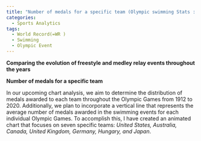 ```yaml
---
title: "Number of medals for a specific team (Olympic swimming Stats : Part 3)"
categories:
  - Sports Analytics
tags:
  - World Record(=WR )
  - Swimming 
  - Olympic Event
--- 
```


**Comparing the evolution of freestyle and medley relay events throughout the years**










**Number of medals for a specific team**

In our upcoming chart analysis, we aim to determine the distribution of medals awarded to each team throughout the Olympic Games from 1912 to 2020. Additionally, we plan to incorporate a vertical line that represents the average number of medals awarded in the swimming events for each individual Olympic Games. To accomplish this, I have created an animated chart that focuses on seven specific teams: *United States, Australia, Canada, United Kingdom, Germany, Hungary, and Japan*.